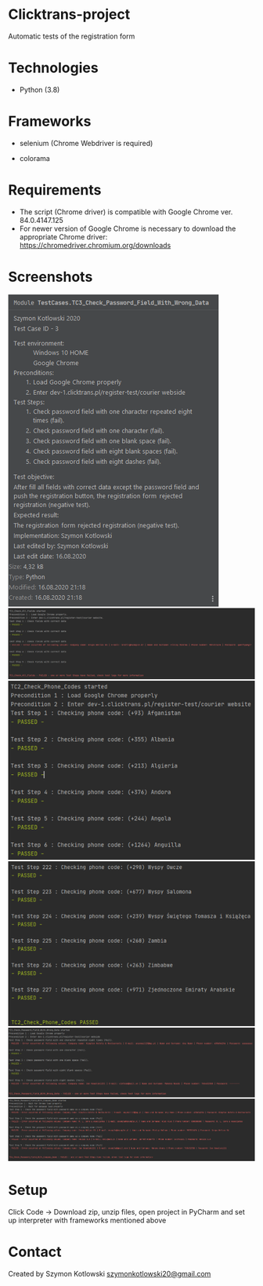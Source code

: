 # Clicktrans-project
Automatic tests of the registration form

# Technologies

- Python (3.8)

# Frameworks

- selenium (Chrome Webdriver is required)

- colorama

# Requirements

- The script (Chrome driver) is compatible with Google Chrome ver. 84.0.4147.125
- For newer version of Google Chrome is necessary to download the appropriate Chrome driver:
  https://chromedriver.chromium.org/downloads

# Screenshots
<img src="jpg/1.png">
<img src="jpg/2.png">
<img src="jpg/3.png">
<img src="jpg/3_1.png">
<img src="jpg/4.png">
<img src="jpg/5.png">

# Setup
Click Code -> Download zip, unzip files, open project in PyCharm and set up interpreter with frameworks mentioned above

# Contact
Created by Szymon Kotlowski szymonkotlowski20@gmail.com


